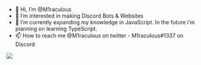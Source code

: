 - 👋 Hi, I’m @M1raculous
- 👀 I’m interested in making Discord Bots & Websites
- 🌱 I’m currently expanding my knowledge in JavaScript. In the future i'm planning on learning TypeScript.
- 📫 How to reach me @M1raculous on twitter - M1raculous#1337 on Discord
<a href="https://github.com/M1raculous/tqsticslashcommands">
  <img align="center" src="https://github-readme-stats.vercel.app/api/pin/?username=M1raculous&repo=convoychat" />
</a>
<!---
M1raculous/M1raculous is a ✨ special ✨ repository because its `README.md` (this file) appears on your GitHub profile.
You can click the Preview link to take a look at your changes.
--->
